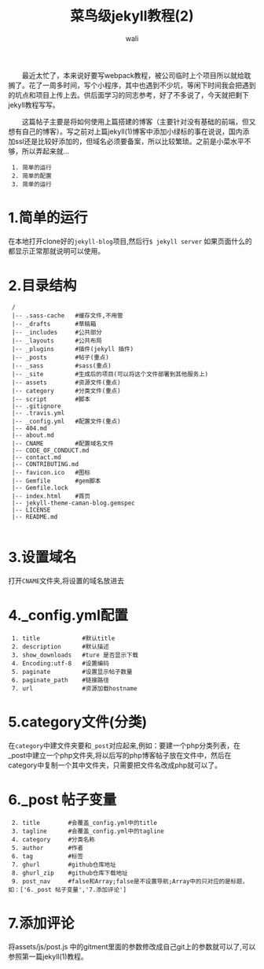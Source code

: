 ﻿---
layout: post
title: 菜鸟级jekyll教程(2)   #标题
tagline: 使用小菜搭建jekyll教程
category: jekyll      #分类
author: wali    #作者
tag: jekyll     #标签
ghurl: https://github.com/walidream/jekyll-blog       #github url
ghurl_zip: https://github.com/walidream/jekyll-blog/archive/master.zip  #github zip下载

post_nav: ['1.简单的运行','2.目录结构','3.设置域名','4._config.yml配置','5.category文件(分类)','6._post 帖子变量','']

---

　　最近太忙了，本来说好要写webpack教程，被公司临时上个项目所以就给耽搁了。花了一周多时间，写个小程序，其中也遇到不少坑，等闲下时间我会把遇到的坑点和项目上传上去。供后面学习的同志参考，好了不多说了，今天就把剩下jekyll教程写写。

　　这篇帖子主要是将如何使用上篇搭建的博客（主要针对没有基础的前端，但又想有自己的博客）。写之前对上篇jekyll(1)博客中添加小绿标的事在说说，国内添加ssl还是比较好添加的，但域名必须要备案，所以比较繁琐。之前是小菜水平不够，所以弄起来就...

```
 1. 简单的运行
 2. 简单的配置
 3. 简单的运行
```

# 1.简单的运行

在本地打开clone好的`jekyll-blog`项目,然后行`$ jekyll server` 如果页面什么的都显示正常那就说明可以使用。

# 2.目录结构

```
 /
 |-- .sass-cache   #缓存文件,不用管
 |-- _drafts       #草稿箱
 |-- _includes     #公共部分
 |-- _layouts      #公共布局
 |-- _plugins      #插件(jekyll 插件)
 |-- _posts        #帖子(重点)
 |-- _sass         #sass(重点)
 |-- _site         #生成后的项目(可以将这个文件部署到其他服务上)
 |-- assets        #资源文件(重点)
 |-- category      #分类文件(重点)
 |-- script        #脚本
 |-- .gitignore    
 |-- .travis.yml   
 |-- _config.yml   #配置文件(重点)
 |-- 404.md
 |-- about.md     
 |-- CNAME         #配置域名文件
 |-- CODE_OF_CONDUCT.md 
 |-- contact.md     
 |-- CONTRIBUTING.md
 |-- favicon.ico   #图标
 |-- Gemfile       #gem脚本
 |-- Gemfile.lock
 |-- index.html    #首页
 |-- jekyll-theme-caman-blog.gemspec
 |-- LICENSE   
 |-- README.md     
 
```

# 3.设置域名

打开`CNAME`文件夹,将设置的域名放进去

# 4._config.yml配置

```
 1. title            #默认title
 2. description      #默认描述
 3. show_downloads   #ture 是否显示下载
 4. Encoding:utf-8   #设置编码
 5. paginate         #设置显示帖子数量
 6. paginate_path    #链接路径 
 7. url              #资源加载hostname
```

# 5.category文件(分类)

在`category`中建文件夹要和`_post`对应起来,例如：要建一个php分类列表，在_post中建立一个php文件夹,将以后写的php博客帖子放在文件中，然后在category中复制一个其中文件夹，只需要把文件名改成php就可以了。

# 6._post 帖子变量

```
 2. title        #会覆盖_config.yml中的title
 3. tagline      #会覆盖_config.yml中的tagline
 4. category     #分类名称
 5. author       #作者
 6. tag          #标签 
 7. ghurl        #github仓库地址
 8. ghurl_zip    #github仓库下载地址
 9. post_nav     #false和Array;false是不设置导航;Array中的只对应的是标题，如：['6._post 帖子变量','7.添加评论']
```

# 7.添加评论

将assets/js/post.js 中的gitment里面的参数修改成自己git上的参数就可以了,可以参照第一篇jekyll(1)教程。


























































